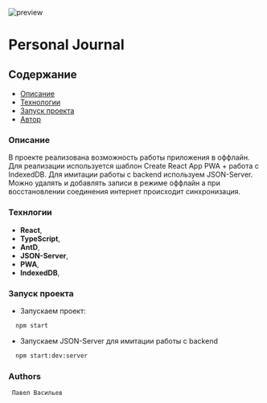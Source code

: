 ![preview](https://github.com/pv18/list_of_countries/blob/master/public/img/preview.png)
# Personal Journal

## Содержание

- [Описание](#Project_Description)
- [Технологии](#Technologies)
- [Запуск проекта](#Launch_of_the_project)
- [Автор](#Authors)

### <a name="Project_Description">Описание</a>

В проекте реализована возможность работы приложения в оффлайн. Для реализации используется шаблон Create React App PWA + работа с IndexedDB. Для имитации работы с backend используем JSON-Server. Можно удалять и добавлять записи в режиме оффлайн а при восстановлении соединения интернет происходит синхронизация.

### <a name="Technologies">Технлогии</a>

- **React**,
- **TypeScript**,
- **AntD**,
- **JSON-Server**,
- **PWA**,
- **IndexedDB**,

### <a name="Launch_of_the_project">Запуск проекта</a>

- Запускаем проект:

```python
  npm start
```

- Запускаем JSON-Server для имитации работы с backend

```python
  npm start:dev:server
```

### <a name="Authors">Authors</a>

```
 Павел Васильев
```
